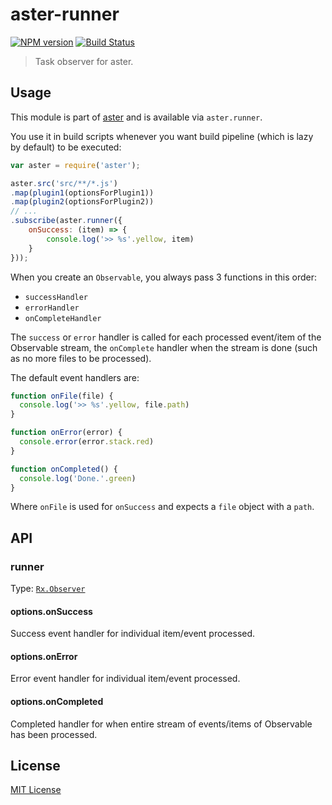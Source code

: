 # aster-runner
[![NPM version][npm-image]][npm-url]
[![Build Status][travis-image]][travis-url]

> Task observer for aster.

## Usage

This module is part of [aster](https://npmjs.org/package/aster) and is available via `aster.runner`.

You use it in build scripts whenever you want build pipeline (which is lazy by default) to be executed:

```javascript
var aster = require('aster');

aster.src('src/**/*.js')
.map(plugin1(optionsForPlugin1))
.map(plugin2(optionsForPlugin2))
// ...
.subscribe(aster.runner({
    onSuccess: (item) => {
        console.log('>> %s'.yellow, item)
    }
}));
```

When you create an `Observable`, you always pass 3 functions in this order: 
- `successHandler`
- `errorHandler`
- `onCompleteHandler`

The `success` or `error` handler is called for each processed event/item of the Observable stream, the `onComplete` handler when the stream is done (such as no more files to be processed).

The default event handlers are:

```js
function onFile(file) {
  console.log('>> %s'.yellow, file.path)
}

function onError(error) {
  console.error(error.stack.red)
}

function onCompleted() {
  console.log('Done.'.green)
}
```

Where `onFile` is used for `onSuccess` and expects a `file` object with a `path`.

## API

### runner
Type: [`Rx.Observer`](https://github.com/Reactive-Extensions/RxJS/blob/master/doc/api/core/observer.md)

#### options.onSuccess

Success event handler for individual item/event processed.

#### options.onError

Error event handler for individual item/event processed.

#### options.onCompleted

Completed handler for when entire stream of events/items of Observable has been processed.

## License

[MIT License](http://en.wikipedia.org/wiki/MIT_License)

[npm-url]: https://npmjs.org/package/aster-runner
[npm-image]: https://badge.fury.io/js/aster-runner.png

[travis-url]: http://travis-ci.org/asterjs/aster-runner
[travis-image]: https://secure.travis-ci.org/asterjs/aster-runner.png?branch=master
